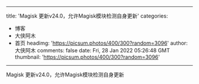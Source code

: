 
---
title: 'Magisk 更新v24.0，允许Magisk模块检测自身更新'
categories: 
 - 博客
 - 大侠阿木
 - 首页
headimg: 'https://picsum.photos/400/300?random=3096'
author: 大侠阿木
comments: false
date: Fri, 28 Jan 2022 05:26:48 GMT
thumbnail: 'https://picsum.photos/400/300?random=3096'
---

<div>   
Magisk 更新v24.0，允许Magisk模块检测自身更新  
</div>
            